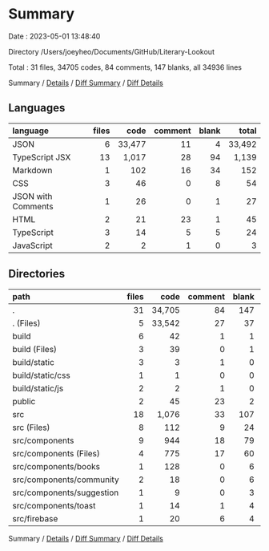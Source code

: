 # Summary

Date : 2023-05-01 13:48:40

Directory /Users/joeyheo/Documents/GitHub/Literary-Lookout

Total : 31 files,  34705 codes, 84 comments, 147 blanks, all 34936 lines

Summary / [Details](details.md) / [Diff Summary](diff.md) / [Diff Details](diff-details.md)

## Languages
| language | files | code | comment | blank | total |
| :--- | ---: | ---: | ---: | ---: | ---: |
| JSON | 6 | 33,477 | 11 | 4 | 33,492 |
| TypeScript JSX | 13 | 1,017 | 28 | 94 | 1,139 |
| Markdown | 1 | 102 | 16 | 34 | 152 |
| CSS | 3 | 46 | 0 | 8 | 54 |
| JSON with Comments | 1 | 26 | 0 | 1 | 27 |
| HTML | 2 | 21 | 23 | 1 | 45 |
| TypeScript | 3 | 14 | 5 | 5 | 24 |
| JavaScript | 2 | 2 | 1 | 0 | 3 |

## Directories
| path | files | code | comment | blank | total |
| :--- | ---: | ---: | ---: | ---: | ---: |
| . | 31 | 34,705 | 84 | 147 | 34,936 |
| . (Files) | 5 | 33,542 | 27 | 37 | 33,606 |
| build | 6 | 42 | 1 | 1 | 44 |
| build (Files) | 3 | 39 | 0 | 1 | 40 |
| build/static | 3 | 3 | 1 | 0 | 4 |
| build/static/css | 1 | 1 | 0 | 0 | 1 |
| build/static/js | 2 | 2 | 1 | 0 | 3 |
| public | 2 | 45 | 23 | 2 | 70 |
| src | 18 | 1,076 | 33 | 107 | 1,216 |
| src (Files) | 8 | 112 | 9 | 24 | 145 |
| src/components | 9 | 944 | 18 | 79 | 1,041 |
| src/components (Files) | 4 | 775 | 17 | 60 | 852 |
| src/components/books | 1 | 128 | 0 | 6 | 134 |
| src/components/community | 2 | 18 | 0 | 6 | 24 |
| src/components/suggestion | 1 | 9 | 0 | 3 | 12 |
| src/components/toast | 1 | 14 | 1 | 4 | 19 |
| src/firebase | 1 | 20 | 6 | 4 | 30 |

Summary / [Details](details.md) / [Diff Summary](diff.md) / [Diff Details](diff-details.md)